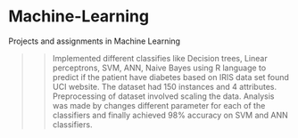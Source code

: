 # Machine-Learning
Projects and assignments in Machine Learning

>>Implemented different classifies like Decision trees, Linear perceptrons, SVM, ANN, Naive Bayes using R language to predict if the patient have diabetes based on IRIS data set found UCI website.
>>The dataset had 150 instances and 4 attributes.
>> Preprocessing of dataset involved scaling the data. Analysis was made by changes different parameter for each of the classifiers and finally achieved 98% accuracy on SVM and ANN classifiers. 
